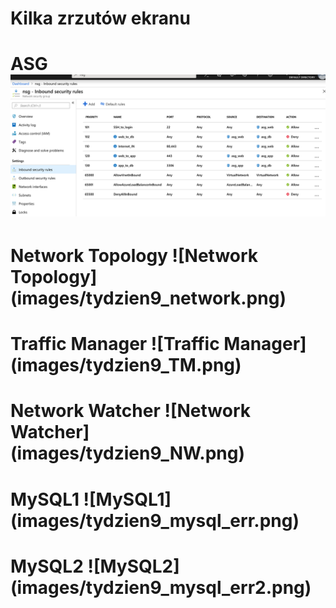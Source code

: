 # Kilka zrzutów ekranu
# ASG ![ASG](images/tydzien9_ASG.png)
# Network Topology ![Network Topology] (images/tydzien9_network.png)
# Traffic Manager ![Traffic Manager] (images/tydzien9_TM.png)
# Network Watcher ![Network Watcher] (images/tydzien9_NW.png)
# MySQL1  ![MySQL1] (images/tydzien9_mysql_err.png)
# MySQL2 ![MySQL2] (images/tydzien9_mysql_err2.png)
